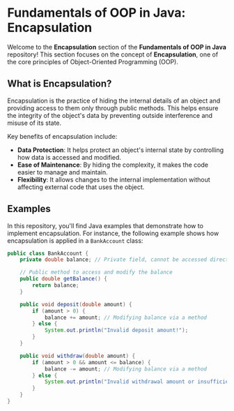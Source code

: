 # Fundamentals of OOP in Java: Encapsulation

Welcome to the **Encapsulation** section of the **Fundamentals of OOP in Java** repository! This section focuses on the concept of **Encapsulation**, one of the core principles of Object-Oriented Programming (OOP).

## What is Encapsulation?

Encapsulation is the practice of hiding the internal details of an object and providing access to them only through public methods. This helps ensure the integrity of the object's data by preventing outside interference and misuse of its state.

Key benefits of encapsulation include:

- **Data Protection**: It helps protect an object's internal state by controlling how data is accessed and modified.
- **Ease of Maintenance**: By hiding the complexity, it makes the code easier to manage and maintain.
- **Flexibility**: It allows changes to the internal implementation without affecting external code that uses the object.

## Examples

In this repository, you'll find Java examples that demonstrate how to implement encapsulation. For instance, the following example shows how encapsulation is applied in a `BankAccount` class:

```java
public class BankAccount {
    private double balance; // Private field, cannot be accessed directly outside the class

    // Public method to access and modify the balance
    public double getBalance() {
        return balance;
    }

    public void deposit(double amount) {
        if (amount > 0) {
            balance += amount; // Modifying balance via a method
        } else {
            System.out.println("Invalid deposit amount!");
        }
    }

    public void withdraw(double amount) {
        if (amount > 0 && amount <= balance) {
            balance -= amount; // Modifying balance via a method
        } else {
            System.out.println("Invalid withdrawal amount or insufficient balance!");
        }
    }
}
